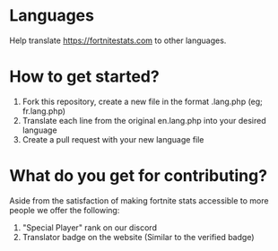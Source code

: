 # Languages
Help translate https://fortnitestats.com to other languages.

# How to get started?

1) Fork this repository, create a new file in the format <countrycode>.lang.php (eg; fr.lang.php)
2) Translate each line from the original en.lang.php into your desired language
3) Create a pull request with your new language file

# What do you get for contributing?

Aside from the satisfaction of making fortnite stats accessible to more people we offer the following:

1) "Special Player" rank on our discord
2) Translator badge on the website (Similar to the verified badge)
